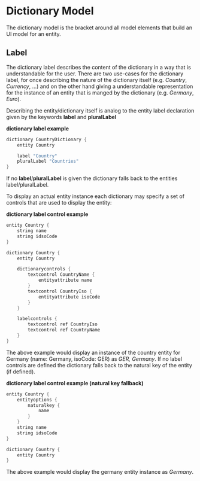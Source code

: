 # Dictionary Model

The dictionary model is the bracket around all model elements that build an UI model for an entity.

## Label

The dictionary label describes the content of the dictionary in a way that is understandable for the user. There are two use-cases for the dictionary label, for once describing the nature of the dictionary itself (e.g. *Country*, *Currency*, ...) and on the other hand giving a understandable representation for the instance of an entity that is manged by the dictionary (e.g. *Germany*, *Euro*).

Describing the entity/dictionary itself is analog to the entity label declaration given by the keywords **label** and **pluralLabel**

**dictionary label example**
```java
dictionary CountryDictionary {
    entity Country

    label "Country"
    pluralLabel "Countries"
}
```
If no **label**/**pluralLabel** is given the dictionary falls back to the entities label/pluralLabel.

To display an actual entity instance each dictionary may specify a set of controls that are used to display the entity:

**dictionary label control example**
```java
entity Country {
    string name
    string idsoCode
}

dictionary Country {
    entity Country

    dictionarycontrols {
		textcontrol CountryName {
			entityattribute name
		}
		textcontrol CountryIso {
			entityattribute isoCode
		}
    }

    labelcontrols {
		textcontrol ref CountryIso
		textcontrol ref CountryName
    }
}
```

The above example would display an instance of the country entity for Germany (name: Germany, isoCode: GER) as *GER, Germany*.
If no label controls are defined the dictionary falls back to the natural key of the entity (if defined).

**dictionary label control example (natural key fallback)**
```java
entity Country {
    entityoptions {
        naturalkey {
            name
        }
    }
    string name
    string idsoCode
}

dictionary Country {
    entity Country
}

```
The above example would display the germany entity instance as *Germany*.
